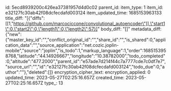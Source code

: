 id: 5ecd8939200c426ea37381957d4d0c02
parent_id: 
item_type: 1
item_id: e32127fc30ab42f08dcfecdafd003124
item_updated_time: 1685153963133
title_diff: "[{\"diffs\":[[1,\"https://github.com/marcociccone/convolutional_autoencoder\"]],\"start1\":0,\"start2\":0,\"length1\":0,\"length2\":57}]"
body_diff: "[]"
metadata_diff: {"new":{"master_key_id":"","conflict_original_id":"","share_id":"","is_shared":0,"application_data":"","source_application":"net.cozic.joplin-mobile","source":"joplin","is_todo":1,"markup_language":1,"order":1685153958768,"latitude":"44.14926667","longitude":"10.38782000","todo_completed":0,"altitude":"477.2000","parent_id":"e57ade7d214f44c7a7777cde7c0df7e7","source_url":"","id":"e32127fc30ab42f08dcfecdafd003124","todo_due":0,"author":""},"deleted":[]}
encryption_cipher_text: 
encryption_applied: 0
updated_time: 2023-05-27T02:25:16.657Z
created_time: 2023-05-27T02:25:16.657Z
type_: 13